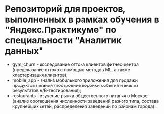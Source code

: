 # Репозиторий для проектов, выполненных в рамках обучения в "Яндекс.Практикуме" по специальности "Аналитик данных"

- gym_churn - исследование оттока клиентов фитнес-центра (предсказание оттока с помощью методов ML, а также кластеризация клиентов);
- mobile_app - анализ мобильного приложения для продажи продуктов питания (построение воронки событий и анализ результатов A/B-тестирования);
- restaurants - изучение рынка общественного питания в Москве (анализ соотношения численности заведений разного типа, состава крупнейших сетей, распределения заведений по районам города).
